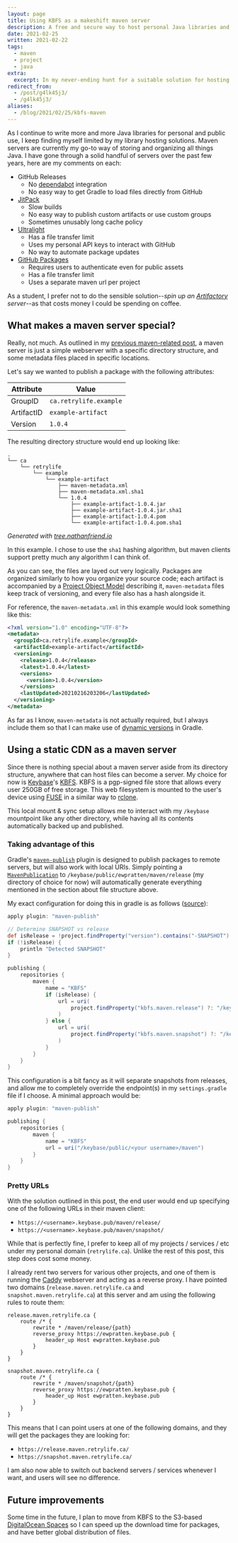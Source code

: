 ```yaml
---
layout: page
title: Using KBFS as a makeshift maven server
description: A free and secure way to host personal Java libraries and applications
date: 2021-02-25
written: 2021-02-22
tags:
  - maven
  - project
  - java
extra:
  excerpt: In my never-ending hunt for a suitable solution for hosting Java libraries, I take a stop to try out Keybase Filesystem (KBFS)
redirect_from:
  - /post/g4lk45j3/
  - /g4lk45j3/
aliases:
  - /blog/2021/02/25/kbfs-maven
---
```


As I continue to write more and more Java libraries for personal and public use, I keep finding myself limited by my library hosting solutions. Maven servers are currently my go-to way of storing and organizing all things Java. I have gone through a solid handful of servers over the past few years, here are my comments on each:

 - GitHub Releases
   - No [dependabot](https://dependabot.com/) integration
   - No easy way to get Gradle to load files directly from GitHub
 - [JitPack](https://jitpack.io/)
   - Slow builds
   - No easy way to publish custom artifacts or use custom groups
   - Sometimes unusably long cache policy
 - [Ultralight](/blog/2020/09/17/ultralight-writeup)
   - Has a file transfer limit
   - Uses my personal API keys to interact with GitHub
   - No way to automate package updates
 - [GitHub Packages](https://github.com/features/packages)
   - Requires users to authenticate even for public assets
   - Has a file transfer limit
   - Uses a separate maven url per project

As a student, I prefer not to do the sensible solution--*spin up an [Artifactory](https://jfrog.com/artifactory/) server*--as that costs money I could be spending on coffee.

## What makes a maven server special?

Really, not much. As outlined in my [previous maven-related post](/blog/2020/09/17/ultralight-writeup), a maven server is just a simple webserver with a specific directory structure, and some metadata files placed in specific locations.

Let's say we wanted to publish a package with the following attributes:

| Attribute  | Value                  |
| ---------- | ---------------------- |
| GroupID    | `ca.retrylife.example` |
| ArtifactID | `example-artifact`     |
| Version    | `1.0.4`                |

The resulting directory structure would end up looking like:

```
.
└── ca
    └── retrylife
        └── example
            └── example-artifact
                ├── maven-metadata.xml
                ├── maven-metadata.xml.sha1
                └── 1.0.4
                    ├── example-artifact-1.0.4.jar
                    ├── example-artifact-1.0.4.jar.sha1
                    ├── example-artifact-1.0.4.pom
                    └── example-artifact-1.0.4.pom.sha1
```

<div class="center" markdown="1">

*Generated with [tree.nathanfriend.io](https://tree.nathanfriend.io)*

</div>

In this example. I chose to use the `sha1` hashing algorithm, but maven clients support pretty much any algorithm I can think of. 

As you can see, the files are layed out very logically. Packages are organized similarly to how you organize your source code; each artifact is accompanied by a [Project Object Model](https://maven.apache.org/guides/introduction/introduction-to-the-pom.html) describing it, `maven-metadata` files keep track of versioning, and every file also has a hash alongside it.

For reference, the `maven-metadata.xml` in this example would look something like this:

```xml
<?xml version="1.0" encoding="UTF-8"?>
<metadata>
  <groupId>ca.retrylife.example</groupId>
  <artifactId>example-artifact</artifactId>
  <versioning>
    <release>1.0.4</release>
    <latest>1.0.4</latest>
    <versions>
      <version>1.0.4</version>
    </versions>
    <lastUpdated>20210216203206</lastUpdated>
  </versioning>
</metadata>
```

As far as I know, `maven-metadata` is not actually required, but I always include them so that I can make use of [dynamic versions](https://docs.gradle.org/current/userguide/dynamic_versions.html) in Gradle.

## Using a static CDN as a maven server

Since there is nothing special about a maven server aside from its directory structure, anywhere that can host files can become a server. My choice for now is [Keybase](https://keybase.io/)'s [KBFS](https://book.keybase.io/docs/files). KBFS is a pgp-signed file store that allows every user 250GB of free storage. This web filesystem is mounted to the user's device using [FUSE](https://www.kernel.org/doc/html/latest/filesystems/fuse.html) in a similar way to [rclone](https://rclone.org/).

This local mount & sync setup allows me to interact with my `/keybase` mountpoint like any other directory, while having all its contents automatically backed up and published.

### Taking advantage of this

Gradle's [`maven-publish`](https://docs.gradle.org/current/userguide/publishing_maven.html) plugin is designed to publish packages to remote servers, but will also work with local URIs. Simply pointing a [`MavenPublication`](https://docs.gradle.org/current/dsl/org.gradle.api.publish.maven.MavenPublication.html) to `/keybase/public/ewpratten/maven/release` (my directory of choice for now) will automatically generate everything mentioned in the section about file structure above.

My exact configuration for doing this in gradle is as follows ([source](https://github.com/Ewpratten/gradle_scripts/blob/master/keybase_publishing.gradle)):

```groovy
apply plugin: "maven-publish"

// Determine SNAPSHOT vs release
def isRelease = !project.findProperty("version").contains("-SNAPSHOT")
if (!isRelease) {
    println "Detected SNAPSHOT"
}

publishing {
    repositories {
        maven {
            name = "KBFS"
            if (isRelease) {
                url = uri(
                    project.findProperty("kbfs.maven.release") ?: "/keybase/public/ewpratten/maven/release"
                )
            } else {
                url = uri(
                    project.findProperty("kbfs.maven.snapshot") ?: "/keybase/public/ewpratten/maven/snapshot"
                )
            }
        }
    }
}
```

This configuration is a bit fancy as it will separate snapshots from releases, and allow me to completely override the endpoint(s) in my `settings.gradle` file if I choose. A minimal approach would be:

```groovy
apply plugin: "maven-publish"

publishing {
    repositories {
        maven {
            name = "KBFS"
            url = uri("/keybase/public/<your username>/maven")
        }
    }
}
```

### Pretty URLs

With the solution outlined in this post, the end user would end up specifying one of the following URLs in their maven client:

 - `https://<username>.keybase.pub/maven/release/`
 - `https://<username>.keybase.pub/maven/snapshot/`

While that is perfectly fine, I prefer to keep all of my projects / services / etc under my personal domain (`retrylife.ca`). Unlike the rest of this post, this step does cost some money.

I already rent two servers for various other projects, and one of them is running the [Caddy](https://caddyserver.com/) webserver and acting as a reverse proxy. I have pointed two domains (`release.maven.retrylife.ca` and `snapshot.maven.retrylife.ca`) at this server and am using the following rules to route them:

```text
release.maven.retrylife.ca {
    route /* {
        rewrite * /maven/release/{path}
        reverse_proxy https://ewpratten.keybase.pub {
            header_up Host ewpratten.keybase.pub
        }
    }
}

snapshot.maven.retrylife.ca {
    route /* {
        rewrite * /maven/snapshot/{path}
        reverse_proxy https://ewpratten.keybase.pub {
            header_up Host ewpratten.keybase.pub
        }
    }
}
```

This means that I can point users at one of the following domains, and they will get the packages they are looking for:

 - `https://release.maven.retrylife.ca/`
 - `https://snapshot.maven.retrylife.ca/`

I am also now able to switch out backend servers / services whenever I want, and users will see no difference.

## Future improvements

Some time in the future, I plan to move from KBFS to the S3-based [DigitalOcean Spaces](https://www.digitalocean.com/products/spaces/) so I can speed up the download time for packages, and have better global distribution of files.